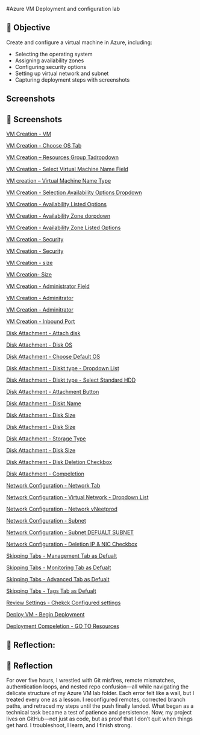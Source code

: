 #Azure VM Deployment and configuration lab

## 📌 Objective
Create and configure a virtual machine in Azure, including:
- Selecting the operating system
- Assigning availability zones
- Configuring security options
- Setting up virtual network and subnet
- Capturing deployment steps with screenshots

## Screenshots
## 📸 Screenshots

 [VM Creation - VM](screenshot/Create-Resrourece%20tab%20VM%20Deployment.png)

[VM Creation - Choose OS Tab](screenshot/Choosing%20OS-Windows%20Server%202009%20Datacenter%20%20VM%20Deployment.png)

 [VM Creation – Resources Group Tadropdown ](screenshot/Resources-Group%20ProGrp%20%20VM%20Deployment.png)  


 [VM Creation - Select Virtual Machine Name Field ](screenshot/Select%20Virtual%20Machine%20Name%20%20VM%20Deployment.png)

 [VM creation – Virtual Machine Name Type](screenshot/Type%20SRV01%20for%20VM%20name%20.png) 

 [VM Creation - Selection Availability Options Dropdown ](screenshot/Availability%20option-%20Click%20dropdown%20%20VM%20Deployment.png)

 [VM Creation - Availability Listed Options](screenshot/Select%20Availabilty%20Zone%20from%20list%20%20VM%20Deployment.png)

[VM Creation - Availability Zone dorpdown](screenshot/availability%20zone-%20dropdown%20to%20see%20list%20%20VM%20Deployment.png)

[VM Creation - Availability Zone Listed Options](screenshot/Click%20form%20list%20the%20availability%20Zone%201%20%20VM%20Deployment.png)

[VM Creation - Security](screenshot/Security%20type%20click%20dorpdown%20%20VM%20Deployment.png)

[VM Creation - Security](screenshot/Security%20type-%20Select%20standard%20%20VM%20Deployment.png)

[VM Creation - size](screenshot/Size%20dorpwond%20to%20choose%20form%20list%20%20VM%20Deployment.png)

[VM Creation- Size](screenshot/Size%20select%20Standard.png)

[VM Creation - Administrator Field](screenshot/Adminitrator%20account-%20file%20username%20and%20password%20field%20%20VM%20Deployment.png)

[VM Creation - Adminitrator](screenshot/Adminitrator%20accoun-%20username%20fill%20with%20vmadmin%20%20VM%20Deployment.png)

[VM Creation - Adminitrator](screenshot/Select%20inbound%20ports%20dropdown%20%20VM%20Deployment.png)

[VM Creation - Inbound Port](screenshot/Inbound%20ports-%20select%20RDP(3389)%20%20VM%20Deployment.png)

[Disk Attachment - Attach disk](screenshot/Disk-%20Click%20Next%20Disks%20%20VM%20Deployment.png)

[Disk Attachment - Disk OS](screenshot/OS%20disk%20size%20click%20dropdown%20%20VM%20Deployment.png)

[Disk Attachment - Choose Default OS](screenshot/OS%20disk%20size%20click%20defualt%20%20%20VM%20Deployment.png)

[Disk Attachment - Diskt type - Dropdown List](screenshot/OS%20disk%20type%20click%20dropdown%20VM%20Deployment.png)

[Disk Attachment - Diskt type - Select Standard HDD](screenshot/OS%20disk%20type%20Select%20Standard%20HDD%20VM%20Deployment.png)

[Disk Attachment - Attachment Button ](screenshot/Click%20Create%20and%20attach%20a%20new%20disk%20VM%20deployment%20.png)

[Disk Attachment - Diskt Name](screenshot/Name-%20Rename%20the%20data%20disk%20VM%20deployment%20.png)

[Disk Attachment - Disk Size](screenshot/Size%20change%20Data%20Disk%20Size%20VM%20Deployment%20.png)

[Disk Attachment - Disk Size](screenshot/Size%20Select%20storage%20type%20%20VM%20Deployment%20.png)

[Disk Attachment - Storage Type](screenshot/Size%20change%20Storage%20type%20to%20Strandard%20HDD%20%20VM%20Deployment%20.png)

[Disk Attachment - Disk Size](screenshot/Size%20a%20disk%20size%2032GiB%20VM%20deployment%20.png)

[Disk Attachment - Disk Deletion Checkbox](screenshot/Delete%20click%20Delete%20disk%20with%20VM%20checkbox%20VM%20deployment.png)

[Disk Attachment - Compeletion](screenshot/Click%20OK%20new%20Disk%20tab%20VM%20deployment%20.png)

[Network Configuration - Network Tab](screenshot/Click%20Next%20Networking%20tab.png)

[Network Configuration - Virtual Network - Dropdown List ](screenshot/Virtual%20Network%20click%20dorpdown%20VM%20deployment.png)

[Network Configuration - Network vNeetprod](screenshot/Virtual%20Network%20select%20vNetprod%20VM%20deployment.png)

[Network Configuration - Subnet](screenshot/Subnet%20click%20dropdown%20VM%20deployment%20.png)

[Network Configuration - Subnet DEFUALT SUBNET](screenshot/Subnet%20select%20default%20subnet%20VM%20deployment%20.png)

[Network Configuration - Deletion IP & NIC Checkbox](screenshot/Delete%20click%20Delete%20public%20IP%20and%20NIC%20with%20VM%20checkbox%20VM%20deployment.png)

[Skipping Tabs - Management Tab as Defualt](screenshot/Click%20Next%20Management%20tab.png)

[Skipping Tabs - Monitoring Tab as Defualt](screenshot/Click%20Next%20Monitoring%20tab.png)

[Skipping Tabs - Advanced Tab as Defualt](screenshot/Click%20Next%20Advanced%20tab.png)

[Skipping Tabs - Tags Tab as Defualt](screenshot/Click%20Next%20Tags%20%20tab.png)

[Review Settings - Chekck Configured settings](screenshot/Review%20settings%20VM%20deployment%20.png)

[Deploy VM - Begin Deployment](screenshot/Click%20Create%20to%20begin%20Deployment%20%20VM%20deployment%20.png)

[Deployment Compeletion - GO TO Resources](screenshot/Click%20GO%20to%20Resources%20to%20view%20VM%20deployment.png)

## 📝 Reflection:
## 🧠 Reflection

For over five hours, I wrestled with Git misfires, remote mismatches, authentication loops, and nested repo confusion—all while navigating the delicate structure of my Azure VM lab folder. Each error felt like a wall, but I treated every one as a lesson. I reconfigured remotes, corrected branch paths, and retraced my steps until the push finally landed. What began as a technical task became a test of patience and persistence. Now, my project lives on GitHub—not just as code, but as proof that I don’t quit when things get hard. I troubleshoot, I learn, and I finish strong.

